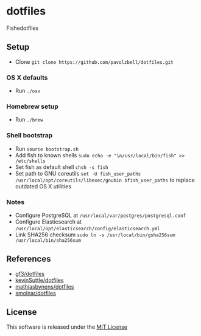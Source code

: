 # dotfiles

Fishedotfiles

## Setup

* Clone `git clone https://github.com/pavolzbell/dotfiles.git`

### OS X defaults

* Run `./osx`

### Homebrew setup

* Run `./brew`

### Shell bootstrap

* Run `source bootstrap.sh`
* Add fish to known shells `sudo echo -e "\n/usr/local/bin/fish" >> /etc/shells`
* Set fish as default shell `chsh -s fish`
* Set path to GNU coreutils `set -U fish_user_paths /usr/local/opt/coreutils/libexec/gnubin $fish_user_paths` to replace outdated OS X utilities

### Notes

* Configure PostgreSQL at `/usr/local/var/postgres/postgresql.conf`
* Configure Elasticsearch at `/usr/local/opt/elasticsearch/config/elasticsearch.yml`
* Link SHA256 checksum `sudo ln -s /usr/local/bin/gsha256sum /usr/local/bin/sha256sum`

## References

* [gf3/dotfiles](https://github.com/gf3/dotfiles)
* [kevinSuttle/dotfiles](https://github.com/kevinSuttle/dotfiles)
* [mathiasbynens/dotfiles](https://github.com/mathiasbynens/dotfiles)
* [smolnar/dotfiles](https://github.com/smolnar/dotfiles)

## License

This software is released under the [MIT License](LICENSE.md)
